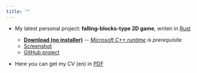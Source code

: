 ```yaml
---
title: ""
---
```

- My latest personal project: **falling-blocks-type 2D game**, writen in [Rust](https://www.rust-lang.org)
  - [**Download (no installer)**](https://github.com/rdrmic/color-columns/raw/main/dist/color-columns-v013.zip) *-- [Microsoft C++ runtime](https://docs.microsoft.com/en-us/cpp/windows/latest-supported-vc-redist?view=msvc-170#visual-studio-2015-2017-2019-and-2022) is prerequisite*
  - [Screenshot](https://github.com/rdrmic/color-columns/raw/main/github-resources/cc_gameplay.png)
  - [GitHub project](https://github.com/rdrmic/color-columns#color-columns)

- Here you can get my CV (en) in [PDF](docs/CV_Rade_Drmic-EN.pdf)
